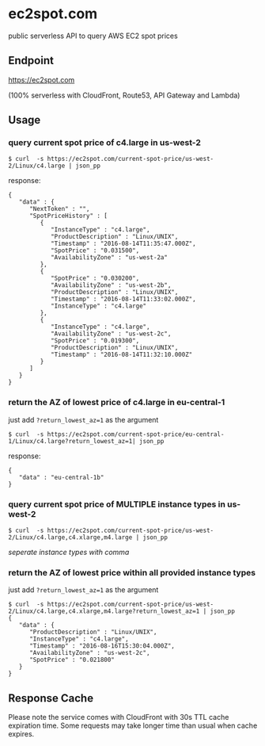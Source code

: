 # ec2spot.com

public serverless API to query AWS EC2 spot prices

## Endpoint

https://ec2spot.com

(100% serverless with CloudFront, Route53, API Gateway and Lambda)



## Usage

### query current spot price of c4.large in us-west-2

```
$ curl  -s https://ec2spot.com/current-spot-price/us-west-2/Linux/c4.large | json_pp
```

response:

```
{
   "data" : {
      "NextToken" : "",
      "SpotPriceHistory" : [
         {
            "InstanceType" : "c4.large",
            "ProductDescription" : "Linux/UNIX",
            "Timestamp" : "2016-08-14T11:35:47.000Z",
            "SpotPrice" : "0.031500",
            "AvailabilityZone" : "us-west-2a"
         },
         {
            "SpotPrice" : "0.030200",
            "AvailabilityZone" : "us-west-2b",
            "ProductDescription" : "Linux/UNIX",
            "Timestamp" : "2016-08-14T11:33:02.000Z",
            "InstanceType" : "c4.large"
         },
         {
            "InstanceType" : "c4.large",
            "AvailabilityZone" : "us-west-2c",
            "SpotPrice" : "0.019300",
            "ProductDescription" : "Linux/UNIX",
            "Timestamp" : "2016-08-14T11:32:10.000Z"
         }
      ]
   }
}
```



### return the AZ of lowest price of c4.large in eu-central-1

just add `?return_lowest_az=1` as the argument

```
$ curl  -s https://ec2spot.com/current-spot-price/eu-central-1/Linux/c4.large?return_lowest_az=1| json_pp
```

response:

```
{
   "data" : "eu-central-1b"
}
```



### query current spot price of MULTIPLE instance types in us-west-2

```
$ curl  -s https://ec2spot.com/current-spot-price/us-west-2/Linux/c4.large,c4.xlarge,m4.large | json_pp
```

*seperate instance types with comma*

### return the AZ of lowest price within all provided instance types

just add `?return_lowest_az=1` as the argument

```
$ curl  -s https://ec2spot.com/current-spot-price/us-west-2/Linux/c4.large,c4.xlarge,m4.large?return_lowest_az=1 | json_pp
{
   "data" : {
      "ProductDescription" : "Linux/UNIX",
      "InstanceType" : "c4.large",
      "Timestamp" : "2016-08-16T15:30:04.000Z",
      "AvailabilityZone" : "us-west-2c",
      "SpotPrice" : "0.021800"
   }
}
```





## Response Cache

Please note the service comes with CloudFront with 30s TTL cache expiration time. Some requests may take longer time than usual when cache expires. 

